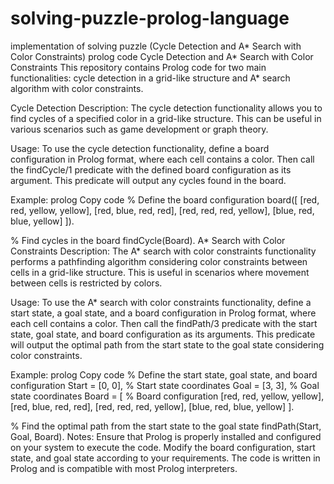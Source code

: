 # solving-puzzle-prolog-language
implementation of solving puzzle (Cycle Detection and A* Search with Color Constraints) prolog code Cycle Detection and A* Search with Color Constraints This repository contains Prolog code for two main functionalities: cycle detection in a grid-like structure and A* search algorithm with color constraints.

Cycle Detection Description: The cycle detection functionality allows you to find cycles of a specified color in a grid-like structure. This can be useful in various scenarios such as game development or graph theory.

Usage: To use the cycle detection functionality, define a board configuration in Prolog format, where each cell contains a color. Then call the findCycle/1 predicate with the defined board configuration as its argument. This predicate will output any cycles found in the board.

Example: prolog Copy code % Define the board configuration board([ [red, red, yellow, yellow], [red, blue, red, red], [red, red, red, yellow], [blue, red, blue, yellow] ]).

% Find cycles in the board findCycle(Board). A* Search with Color Constraints Description: The A* search with color constraints functionality performs a pathfinding algorithm considering color constraints between cells in a grid-like structure. This is useful in scenarios where movement between cells is restricted by colors.

Usage: To use the A* search with color constraints functionality, define a start state, a goal state, and a board configuration in Prolog format, where each cell contains a color. Then call the findPath/3 predicate with the start state, goal state, and board configuration as its arguments. This predicate will output the optimal path from the start state to the goal state considering color constraints.

Example: prolog Copy code % Define the start state, goal state, and board configuration Start = [0, 0], % Start state coordinates Goal = [3, 3], % Goal state coordinates Board = [ % Board configuration [red, red, yellow, yellow], [red, blue, red, red], [red, red, red, yellow], [blue, red, blue, yellow] ].

% Find the optimal path from the start state to the goal state findPath(Start, Goal, Board). Notes: Ensure that Prolog is properly installed and configured on your system to execute the code. Modify the board configuration, start state, and goal state according to your requirements. The code is written in Prolog and is compatible with most Prolog interpreters.
